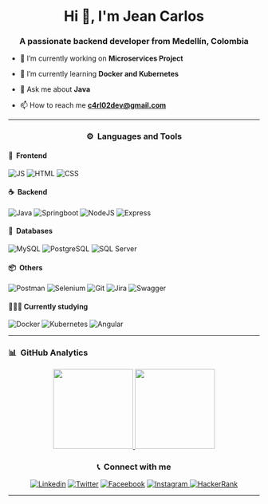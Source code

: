 <h1 align="center">Hi 👋, I'm Jean Carlos</h1>
<h3 align="center">A passionate backend developer from Medellín, Colombia</h3>

- 🔭 I’m currently working on **Microservices Project**

- 🌱 I’m currently learning **Docker and Kubernetes**

- 💬 Ask me about **Java**

- 📫 How to reach me **c4rl02dev@gmail.com**
<hr/>
   
<h3 align="center"> ⚙️ &nbsp;Languages and Tools</h3>
<p align="left">
  <div>
    <h4> 🎨 &nbsp;Frontend</h4>
    <a><img alt="JS" title="JavaScript Logo" src="https://img.shields.io/badge/javascript-%23323330.svg?style=for-the-badge&logo=javascript&logoColor=%23F7DF1E"></a>
    <a><img alt="HTML" title="HTML Logo" src="https://img.shields.io/badge/html5-%23E34F26.svg?style=for-the-badge&logo=html5&logoColor=white"></a>
    <a><img alt="CSS" title="CSS Logo" src="https://img.shields.io/badge/css3-%231572B6.svg?style=for-the-badge&logo=css3&logoColor=white"></a>
  </div>
  
  <div>
    <h4> ☕ &nbsp;Backend</h4>
    <a><img alt="Java" title="Java Logo" src="https://img.shields.io/badge/java-%23ED8B00.svg?style=for-the-badge&logo=openjdk&logoColor=white"></a>
    <a><img alt="Springboot" title="SB Logo" src="https://img.shields.io/badge/spring-%236DB33F.svg?style=for-the-badge&logo=spring&logoColor=white"></a>
    <a><img alt="NodeJS" title="Node Logo" src="https://img.shields.io/badge/node.js-6DA55F?style=for-the-badge&logo=node.js&logoColor=white"></a>
    <a><img alt="Express" title="Express Logo" src="https://img.shields.io/badge/express.js-%23404d59.svg?style=for-the-badge&logo=express&logoColor=%2361DAFB"></a>
  </div>

  <div>
    <h4> 💾 &nbsp;Databases</h4>
    <a><img alt="MySQL" title="MySQL Logo" src="https://img.shields.io/badge/mysql-%2300f.svg?style=for-the-badge&logo=mysql&logoColor=white"></a>
    <a><img alt="PostgreSQL" title="Postgresql Logo" src="https://img.shields.io/badge/postgres-%23316192.svg?style=for-the-badge&logo=postgresql&logoColor=white"></a>
    <a><img alt="SQL Server" title="SQL S Logo" src="https://img.shields.io/badge/Microsoft%20SQL%20Server-CC2927?style=for-the-badge&logo=microsoft%20sql%20server&logoColor=white"></a>
  </div>
  
  <div>
    <h4> 📦 &nbsp;Others</h4>
    <a><img alt="Postman" title="Postman Logo" src="https://img.shields.io/badge/Postman-FF6C37?style=for-the-badge&logo=postman&logoColor=white"></a>
    <a><img alt="Selenium" title="Selenium Logo" src="https://img.shields.io/badge/-selenium-%43B02A?style=for-the-badge&logo=selenium&logoColor=white"></a>
    <a><img alt="Git" title="Git Logo" src="https://img.shields.io/badge/git-%23F05033.svg?style=for-the-badge&logo=git&logoColor=white"></a>
    <a><img alt="Jira" title="Jira Logo" src="https://img.shields.io/badge/jira-%230A0FFF.svg?style=for-the-badge&logo=jira&logoColor=white"></a>
    <a><img alt="Swagger" title="Swagger Logo" src="https://img.shields.io/badge/-Swagger-%23Clojure?style=for-the-badge&logo=swagger&logoColor=white"></a>
  </div>

  <div>
    <h4> 👩🏻‍🎓 Currently studying</h4>
    <a><img alt="Docker" title="Docker Logo" src="https://img.shields.io/badge/docker-%230db7ed.svg?style=for-the-badge&logo=docker&logoColor=white"></a>
    <a><img alt="Kubernetes" title="Kubernetes Logo" src="https://img.shields.io/badge/kubernetes-%23326ce5.svg?style=for-the-badge&logo=kubernetes&logoColor=white"></a>
    <a><img alt="Angular" title="Angular Logo" src="https://img.shields.io/badge/angular-%23DD0031.svg?style=for-the-badge&logo=angular&logoColor=white"></a>
  </div>
</p>
<hr/>

### 📊 &nbsp;GitHub Analytics
<p align="center">
<a href="https://github.com/jeanc4rl02">
  <img height="160em" src="https://github-readme-stats-eight-theta.vercel.app/api?username=jeanc4rl02&show_icons=true&theme=algolia&include_all_commits=true&count_private=true"/>
  <img height="160em" src="https://github-readme-stats-eight-theta.vercel.app/api/top-langs/?username=jeanc4rl02&layout=compact&langs_count=8&theme=algolia"/>
</a>
</p>

<h3 align="center"> 📞 &nbsp;Connect with me</h3>
<p align="center">
  <a href="https://linkedin.com/in/jeanc-dev/"><img alt="Linkedin" title="Jean's LinkedIn" src="https://img.shields.io/badge/LinkedIn-0077B5?style=for-the-badge&logo=linkedin&logoColor=white"></a>
  <a href="https://x.com/nobodylykes_"><img alt="Twitter" title="Jean's Twitter" src="https://img.shields.io/badge/Twitter-%23000000.svg?style=for-the-badge&logo=X&logoColor=white"></a>
  <a href="https://www.facebook.com/c4rl0sj"><img alt="Faceebook" title="Jean's Facebook" src="https://img.shields.io/badge/Facebook-%231877F2.svg?style=for-the-badge&logo=Facebook&logoColor=white"></a>
  <a href="https://www.instagram.com/voixnobody_/"><img alt="Instagram" title="Jean's Instagram" src="https://img.shields.io/badge/Instagram-%23E4405F.svg?style=for-the-badge&logo=Instagram&logoColor=white">
  <a href="https://www.hackerrank.com/profile/c4rl02dev"><img alt="HackerRank" title="Jean's Hackerrank" src="https://img.shields.io/badge/-Hackerrank-2EC866?style=for-the-badge&logo=HackerRank&logoColor=white"></a>
</p>
<hr/>

